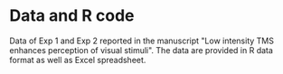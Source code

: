 Data and R code
=================
Data of Exp 1 and Exp 2 reported in the manuscript "Low intensity TMS enhances perception of visual stimuli". The data are provided in R data format as well as Excel spreadsheet. 
